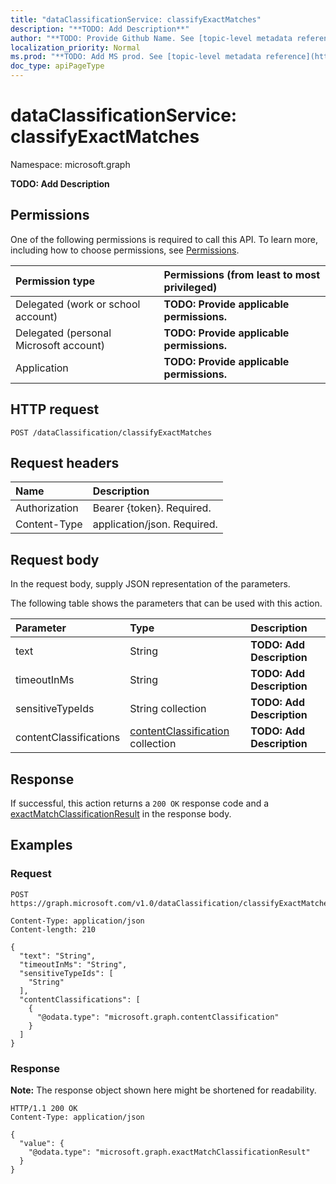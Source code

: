 ```yaml
---
title: "dataClassificationService: classifyExactMatches"
description: "**TODO: Add Description**"
author: "**TODO: Provide Github Name. See [topic-level metadata reference](https://msgo.azurewebsites.net/add/document/guidelines/metadata.html#topic-level-metadata)**"
localization_priority: Normal
ms.prod: "**TODO: Add MS prod. See [topic-level metadata reference](https://msgo.azurewebsites.net/add/document/guidelines/metadata.html#topic-level-metadata)**"
doc_type: apiPageType
---
```


# dataClassificationService: classifyExactMatches
Namespace: microsoft.graph



**TODO: Add Description**

## Permissions
One of the following permissions is required to call this API. To learn more, including how to choose permissions, see [Permissions](/graph/permissions-reference).

|Permission type|Permissions (from least to most privileged)|
|:---|:---|
|Delegated (work or school account)|**TODO: Provide applicable permissions.**|
|Delegated (personal Microsoft account)|**TODO: Provide applicable permissions.**|
|Application|**TODO: Provide applicable permissions.**|

## HTTP request

<!-- {
  "blockType": "ignored"
}
-->
``` http
POST /dataClassification/classifyExactMatches
```

## Request headers
|Name|Description|
|:---|:---|
|Authorization|Bearer {token}. Required.|
|Content-Type|application/json. Required.|

## Request body
In the request body, supply JSON representation of the parameters.

The following table shows the parameters that can be used with this action.

|Parameter|Type|Description|
|:---|:---|:---|
|text|String|**TODO: Add Description**|
|timeoutInMs|String|**TODO: Add Description**|
|sensitiveTypeIds|String collection|**TODO: Add Description**|
|contentClassifications|[contentClassification](../resources/contentclassification.md) collection|**TODO: Add Description**|



## Response

If successful, this action returns a `200 OK` response code and a [exactMatchClassificationResult](../resources/exactmatchclassificationresult.md) in the response body.

## Examples

### Request
<!-- {
  "blockType": "request",
  "name": "dataclassificationservice_classifyexactmatches"
}
-->
``` http
POST https://graph.microsoft.com/v1.0/dataClassification/classifyExactMatches

Content-Type: application/json
Content-length: 210

{
  "text": "String",
  "timeoutInMs": "String",
  "sensitiveTypeIds": [
    "String"
  ],
  "contentClassifications": [
    {
      "@odata.type": "microsoft.graph.contentClassification"
    }
  ]
}
```


### Response
**Note:** The response object shown here might be shortened for readability.
<!-- {
  "blockType": "response",
  "truncated": true,
  "@odata.type": "microsoft.graph.exactMatchClassificationResult"
}
-->
``` http
HTTP/1.1 200 OK
Content-Type: application/json

{
  "value": {
    "@odata.type": "microsoft.graph.exactMatchClassificationResult"
  }
}
```

